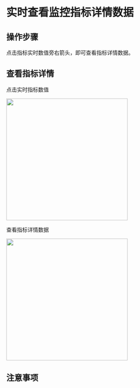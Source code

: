 # 实时查看监控指标详情数据

## 操作步骤

点击指标实时数值旁右箭头，即可查看指标详情数据。

## 查看指标详情

点击实时指标数值

<img src="https://static.ucloud.cn/docs/urlm/images/1628826486081.png?v=1628826820" width="320">

查看指标详情数据

<img src="https://static.ucloud.cn/docs/urlm/images/1628826481089.png?v=1628826820" width="320">

## 注意事项